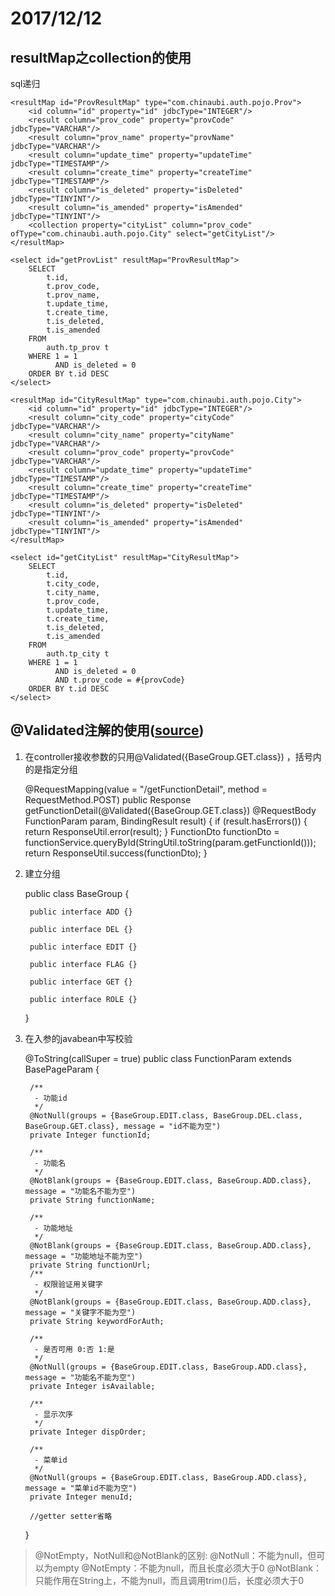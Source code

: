 # 2017/12/12
## resultMap之collection的使用
sql递归

    <resultMap id="ProvResultMap" type="com.chinaubi.auth.pojo.Prov">
        <id column="id" property="id" jdbcType="INTEGER"/>
        <result column="prov_code" property="provCode" jdbcType="VARCHAR"/>
        <result column="prov_name" property="provName" jdbcType="VARCHAR"/>
        <result column="update_time" property="updateTime" jdbcType="TIMESTAMP"/>
        <result column="create_time" property="createTime" jdbcType="TIMESTAMP"/>
        <result column="is_deleted" property="isDeleted" jdbcType="TINYINT"/>
        <result column="is_amended" property="isAmended" jdbcType="TINYINT"/>
        <collection property="cityList" column="prov_code" ofType="com.chinaubi.auth.pojo.City" select="getCityList"/>
    </resultMap>

    <select id="getProvList" resultMap="ProvResultMap">
        SELECT
            t.id,
            t.prov_code,
            t.prov_name,
            t.update_time,
            t.create_time,
            t.is_deleted,
            t.is_amended
        FROM
            auth.tp_prov t
        WHERE 1 = 1
              AND is_deleted = 0
        ORDER BY t.id DESC
    </select>

    <resultMap id="CityResultMap" type="com.chinaubi.auth.pojo.City">
        <id column="id" property="id" jdbcType="INTEGER"/>
        <result column="city_code" property="cityCode" jdbcType="VARCHAR"/>
        <result column="city_name" property="cityName" jdbcType="VARCHAR"/>
        <result column="prov_code" property="provCode" jdbcType="VARCHAR"/>
        <result column="update_time" property="updateTime" jdbcType="TIMESTAMP"/>
        <result column="create_time" property="createTime" jdbcType="TIMESTAMP"/>
        <result column="is_deleted" property="isDeleted" jdbcType="TINYINT"/>
        <result column="is_amended" property="isAmended" jdbcType="TINYINT"/>
    </resultMap>

    <select id="getCityList" resultMap="CityResultMap">
        SELECT
            t.id,
            t.city_code,
            t.city_name,
            t.prov_code,
            t.update_time,
            t.create_time,
            t.is_deleted,
            t.is_amended
        FROM
            auth.tp_city t
        WHERE 1 = 1
              AND is_deleted = 0
              AND t.prov_code = #{provCode}
        ORDER BY t.id DESC
    </select>

## @Validated注解的使用([source](https://www.cnblogs.com/shanheyongmu/p/5871312.html))
1. 在controller接收参数的只用@Validated({BaseGroup.GET.class}) ，括号内的是指定分组

    @RequestMapping(value = "/getFunctionDetail", method = RequestMethod.POST)
    public Response getFunctionDetail(@Validated({BaseGroup.GET.class}) @RequestBody FunctionParam param, BindingResult result) {
        if (result.hasErrors()) {
            return ResponseUtil.error(result);
        }
    FunctionDto functionDto = functionService.queryById(StringUtil.toString(param.getFunctionId()));
    return ResponseUtil.success(functionDto);
    }

2. 建立分组

    public class BaseGroup {

        public interface ADD {}

        public interface DEL {}

        public interface EDIT {}

        public interface FLAG {}

        public interface GET {}

        public interface ROLE {}

    }

3. 在入参的javabean中写校验

    @ToString(callSuper = true)
    public class FunctionParam extends BasePageParam {

        /**
         - 功能id
         */
        @NotNull(groups = {BaseGroup.EDIT.class, BaseGroup.DEL.class, BaseGroup.GET.class}, message = "id不能为空")
        private Integer functionId;

        /**
         - 功能名
         */
        @NotBlank(groups = {BaseGroup.EDIT.class, BaseGroup.ADD.class}, message = "功能名不能为空")
        private String functionName;

        /**
         - 功能地址
         */
        @NotBlank(groups = {BaseGroup.EDIT.class, BaseGroup.ADD.class}, message = "功能地址不能为空")
        private String functionUrl;
        /**
         - 权限验证用关键字
         */
        @NotBlank(groups = {BaseGroup.EDIT.class, BaseGroup.ADD.class}, message = "关键字不能为空")
        private String keywordForAuth;

        /**
         - 是否可用 0:否 1:是
         */
        @NotNull(groups = {BaseGroup.EDIT.class, BaseGroup.ADD.class}, message = "功能名不能为空")
        private Integer isAvailable;

        /**
         - 显示次序
         */
        private Integer dispOrder;

        /**
         - 菜单id
         */
        @NotNull(groups = {BaseGroup.EDIT.class, BaseGroup.ADD.class}, message = "菜单id不能为空")
        private Integer menuId;

        //getter setter省略

    }


> @NotEmpty，NotNull和@NotBlank的区别:
> @NotNull：不能为null，但可以为empty
> @NotEmpty：不能为null，而且长度必须大于0
> @NotBlank：只能作用在String上，不能为null，而且调用trim()后，长度必须大于0
